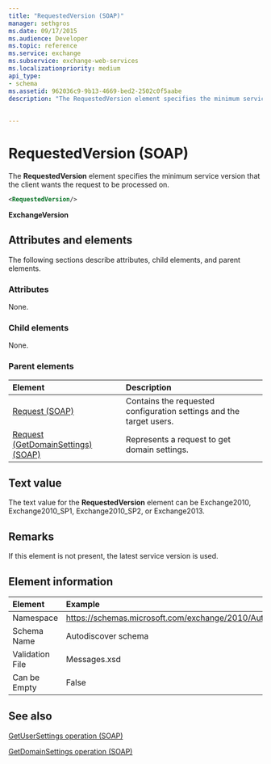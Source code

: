 ```yaml
---
title: "RequestedVersion (SOAP)"
manager: sethgros
ms.date: 09/17/2015
ms.audience: Developer
ms.topic: reference
ms.service: exchange
ms.subservice: exchange-web-services
ms.localizationpriority: medium
api_type:
- schema
ms.assetid: 962036c9-9b13-4669-bed2-2502c0f5aabe
description: "The RequestedVersion element specifies the minimum service version that the client wants the request to be processed on."
 
 
---
```


# RequestedVersion (SOAP)

The **RequestedVersion** element specifies the minimum service version that the client wants the request to be processed on. 
  
```XML
<RequestedVersion/>
```

 **ExchangeVersion**
## Attributes and elements

The following sections describe attributes, child elements, and parent elements.
  
### Attributes

None.
  
### Child elements

None.
  
### Parent elements

|**Element**|**Description**|
|:-----|:-----|
|[Request (SOAP)](request-soap.md) <br/> |Contains the requested configuration settings and the target users.  <br/> |
|[Request (GetDomainSettings) (SOAP)](request-getdomainsettingssoap.md) <br/> |Represents a request to get domain settings.  <br/> |
   
## Text value

The text value for the **RequestedVersion** element can be Exchange2010, Exchange2010_SP1, Exchange2010_SP2, or Exchange2013.
  
## Remarks

If this element is not present, the latest service version is used.
  
## Element information

| Element | Example |
|:-----|:-----|
|Namespace  <br/> |https://schemas.microsoft.com/exchange/2010/Autodiscover  <br/> |
|Schema Name  <br/> |Autodiscover schema  <br/> |
|Validation File  <br/> |Messages.xsd  <br/> |
|Can be Empty  <br/> |False  <br/> |
   
## See also



[GetUserSettings operation (SOAP)](getusersettings-operation-soap.md)
  
[GetDomainSettings operation (SOAP)](getdomainsettings-operation-soap.md)

